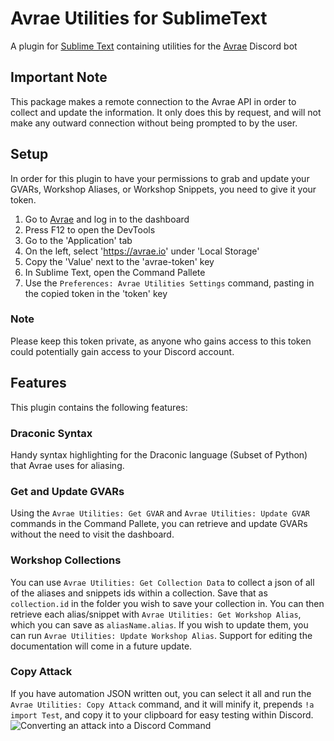 # Avrae Utilities for SublimeText
A plugin for [Sublime Text](https://www.sublimetext.com/) containing utilities for the [Avrae](https://avrae.io) Discord bot

## Important Note
This package makes a remote connection to the Avrae API in order to collect and update the information. It only does this by request, and will not make any outward connection without being prompted to by the user.

## Setup
In order for this plugin to have your permissions to grab and update your GVARs, Workshop Aliases, or Workshop Snippets, you need to give it your token.

1. Go to [Avrae](https://avrae.io) and log in to the dashboard
2. Press F12 to open the DevTools
3. Go to the 'Application' tab
4. On the left, select 'https://avrae.io' under 'Local Storage'
5. Copy the 'Value' next to the 'avrae-token' key
6. In Sublime Text, open the Command Pallete
7. Use the ``Preferences: Avrae Utilities Settings`` command, pasting in the copied token in the 'token' key

### Note
Please keep this token private, as anyone who gains access to this token could potentially gain access to your Discord account.

## Features
This plugin contains the following features:

### Draconic Syntax
Handy syntax highlighting for the Draconic language (Subset of Python) that Avrae uses for aliasing.

### Get and Update GVARs
Using the ``Avrae Utilities: Get GVAR`` and ``Avrae Utilities: Update GVAR`` commands in the Command Pallete, you can retrieve and update GVARs without the need to visit the dashboard.

### Workshop Collections
You can use ``Avrae Utilities: Get Collection Data`` to collect a json of all of the aliases and snippets ids within a collection. Save that as `collection.id` in the folder you wish to save your collection in. You can then retrieve each alias/snippet with ``Avrae Utilities: Get Workshop Alias``, which you can save as ``aliasName.alias``. If you wish to update them, you can run ``Avrae Utilities: Update Workshop Alias``. Support for editing the documentation will come in a future update.

### Copy Attack
If you have automation JSON written out, you can select it all and run the ``Avrae Utilities: Copy Attack`` command, and it will minify it, prepends ``!a import Test``, and copy it to your clipboard for easy testing within Discord.
![Converting an attack into a Discord Command](https://media.discordapp.net/attachments/666401385335750666/877409550733566002/2021-08-17_22-32-12.gif)